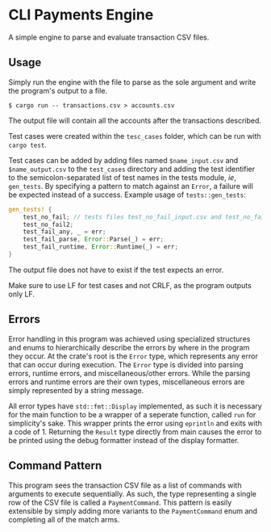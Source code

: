 # CLI Payments Engine

A simple engine to parse and evaluate transaction CSV files.

## Usage

Simply run the engine with the file to parse as the sole argument and write the program's output to a file.

`$ cargo run -- transactions.csv > accounts.csv`

The output file will contain all the accounts after the transactions described.

Test cases were created within the `tesc_cases` folder, which can be run with `cargo test`.

Test cases can be added by adding files named `$name_input.csv` and `$name_output.csv` to the `test_cases` directory and adding the test identifier to the semicolon-separated list of test names in the tests module, _ie_, `gen_tests`.
By specifying a pattern to match against an `Error`, a failure will be expected instead of a success.
Example usage of `tests::gen_tests`:

```rust
gen_tests! {
    test_no_fail; // tests files test_no_fail_input.csv and test_no_fail_output.csv
    test_no_fail2;
    test_fail_any, _ = err;
    test_fail_parse, Error::Parse(_) = err;
    test_fail_runtime, Error::Runtime(_) = err;
}
```

The output file does not have to exist if the test expects an error.

Make sure to use LF for test cases and not CRLF, as the program outputs only LF.

## Errors

Error handling in this program was achieved using specialized structures and enums to hierarchically describe the errors by where in the program they occur.
At the crate's root is the `Error` type, which represents any error that can occur during execution.
The `Error` type is divided into parsing errors, runtime errors, and miscellaneous/other errors.
While the parsing errors and runtime errors are their own types, miscellaneous errors are simply represented by a string message.

All error types have `std::fmt::Display` implemented, as such it is necessary for the main function to be a wrapper of a seperate function, called `run` for simplicity's sake.
This wrapper prints the error using `eprintln` and exits with a code of 1.
Returning the `Result` type directly from main causes the error to be printed using the debug formatter instead of the display formatter.

## Command Pattern

This program sees the transaction CSV file as a list of commands with arguments to execute sequentially.
As such, the type representing a single row of the CSV file is called a `PaymentCommand`.
This pattern is easily extensible by simply adding more variants to the `PaymentCommand` enum and completing all of the match arms.
